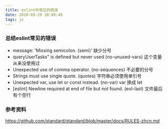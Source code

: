 ```yaml
---
title: eslint中常见的错误
date: 2018-03-29 10:49:49
tags: js
---
```


### 总结eslint常见的错误


- message: 'Missing semicolon. (semi)'  缺少分号
- queryUserTasks" is defined but never used (no-unused-vars)  这个变量从来没使用过
- Unexpected use of comma operator. (no-sequences) 不必要的分号
- Strings must use single quote. (quotes)  字符串必须使用单引号
- Unexpected var, use let or const instead. (no-var) var 换成 let
- [eslint] Newline required at end of file but not found. (eol-last) 文件最后有个空行



### 参考资料
https://github.com/standard/standard/blob/master/docs/RULES-zhcn.md
